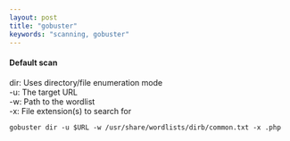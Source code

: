```yaml
---
layout: post
title: "gobuster"
keywords: "scanning, gobuster"
---
```

#### Default scan
dir: Uses directory/file enumeration mode  
-u: The target URL  
-w: Path to the wordlist  
-x: File extension(s) to search for

```
gobuster dir -u $URL -w /usr/share/wordlists/dirb/common.txt -x .php
```